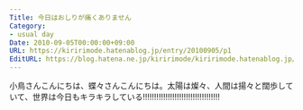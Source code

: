 ```yaml
---
Title: 今日はおしりが痛くありません
Category:
- usual day
Date: 2010-09-05T00:00:00+09:00
URL: https://kiririmode.hatenablog.jp/entry/20100905/p1
EditURL: https://blog.hatena.ne.jp/kiririmode/kiririmode.hatenablog.jp/atom/entry/8454420450078211622
---
```



小鳥さんこんにちは、蝶々さんこんにちは。太陽は燦々、人間は揚々と闊歩していて、世界は今日もキラキラしている!!!!!!!!!!!!!!!!!!!!!!!!!!!!!!!!!!
